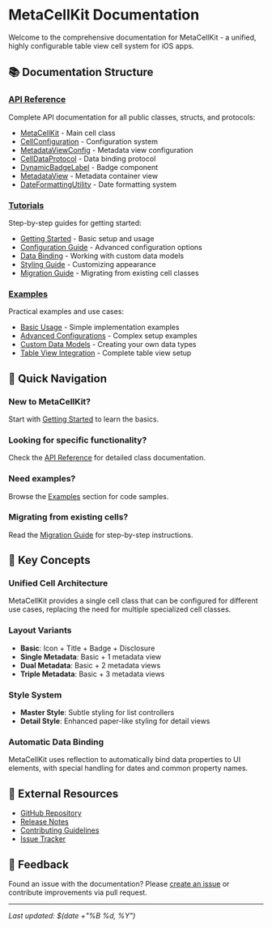 # MetaCellKit Documentation

Welcome to the comprehensive documentation for MetaCellKit - a unified, highly configurable table view cell system for iOS apps.

## 📚 Documentation Structure

### [API Reference](API/)
Complete API documentation for all public classes, structs, and protocols:
- [MetaCellKit](API/MetaCellKit.md) - Main cell class
- [CellConfiguration](API/CellConfiguration.md) - Configuration system
- [MetadataViewConfig](API/MetadataViewConfig.md) - Metadata view configuration
- [CellDataProtocol](API/CellDataProtocol.md) - Data binding protocol
- [DynamicBadgeLabel](API/DynamicBadgeLabel.md) - Badge component
- [MetadataView](API/MetadataView.md) - Metadata container view
- [DateFormattingUtility](API/DateFormattingUtility.md) - Date formatting system

### [Tutorials](Tutorials/)
Step-by-step guides for getting started:
- [Getting Started](Tutorials/GettingStarted.md) - Basic setup and usage
- [Configuration Guide](Tutorials/Configuration.md) - Advanced configuration options
- [Data Binding](Tutorials/DataBinding.md) - Working with custom data models
- [Styling Guide](Tutorials/Styling.md) - Customizing appearance
- [Migration Guide](Tutorials/Migration.md) - Migrating from existing cell classes

### [Examples](Examples/)
Practical examples and use cases:
- [Basic Usage](Examples/BasicUsage.md) - Simple implementation examples
- [Advanced Configurations](Examples/AdvancedConfigurations.md) - Complex setup examples
- [Custom Data Models](Examples/CustomDataModels.md) - Creating your own data types
- [Table View Integration](Examples/TableViewIntegration.md) - Complete table view setup

## 🚀 Quick Navigation

### New to MetaCellKit?
Start with [Getting Started](Tutorials/GettingStarted.md) to learn the basics.

### Looking for specific functionality?
Check the [API Reference](API/) for detailed class documentation.

### Need examples?
Browse the [Examples](Examples/) section for code samples.

### Migrating from existing cells?
Read the [Migration Guide](Tutorials/Migration.md) for step-by-step instructions.

## 📖 Key Concepts

### Unified Cell Architecture
MetaCellKit provides a single cell class that can be configured for different use cases, replacing the need for multiple specialized cell classes.

### Layout Variants
- **Basic**: Icon + Title + Badge + Disclosure
- **Single Metadata**: Basic + 1 metadata view
- **Dual Metadata**: Basic + 2 metadata views  
- **Triple Metadata**: Basic + 3 metadata views

### Style System
- **Master Style**: Subtle styling for list controllers
- **Detail Style**: Enhanced paper-like styling for detail views

### Automatic Data Binding
MetaCellKit uses reflection to automatically bind data properties to UI elements, with special handling for dates and common property names.

## 🔗 External Resources

- [GitHub Repository](https://github.com/dragosroua/MetaCellKit)
- [Release Notes](https://github.com/dragosroua/MetaCellKit/releases)
- [Contributing Guidelines](https://github.com/dragosroua/MetaCellKit/blob/main/CONTRIBUTING.md)
- [Issue Tracker](https://github.com/dragosroua/MetaCellKit/issues)

## 📝 Feedback

Found an issue with the documentation? Please [create an issue](https://github.com/dragosroua/MetaCellKit/issues/new) or contribute improvements via pull request.

---

*Last updated: $(date +"%B %d, %Y")*
